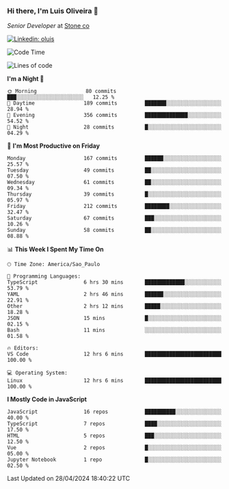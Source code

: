 ### Hi there, I'm Luis Oliveira 👋
*Senior Developer* at [Stone co](https://www.stone.com.br)  

[![Linkedin: oluis](https://img.shields.io/badge/-ooluis-blue?style=flat-square&logo=Linkedin&logoColor=white&link=https://www.linkedin.com/in/ooluis)](https://www.linkedin.com/in/ooluis/)

<!--START_SECTION:waka-->
![Code Time](http://img.shields.io/badge/Code%20Time-3%2C955%20hrs%2030%20mins-blue)

![Lines of code](https://img.shields.io/badge/From%20Hello%20World%20I%27ve%20Written-355.4%20thousand%20lines%20of%20code-blue)

**I'm a Night 🦉** 

```text
🌞 Morning                80 commits          ███░░░░░░░░░░░░░░░░░░░░░░   12.25 % 
🌆 Daytime                189 commits         ███████░░░░░░░░░░░░░░░░░░   28.94 % 
🌃 Evening                356 commits         ██████████████░░░░░░░░░░░   54.52 % 
🌙 Night                  28 commits          █░░░░░░░░░░░░░░░░░░░░░░░░   04.29 % 
```
📅 **I'm Most Productive on Friday** 

```text
Monday                   167 commits         ██████░░░░░░░░░░░░░░░░░░░   25.57 % 
Tuesday                  49 commits          ██░░░░░░░░░░░░░░░░░░░░░░░   07.50 % 
Wednesday                61 commits          ██░░░░░░░░░░░░░░░░░░░░░░░   09.34 % 
Thursday                 39 commits          █░░░░░░░░░░░░░░░░░░░░░░░░   05.97 % 
Friday                   212 commits         ████████░░░░░░░░░░░░░░░░░   32.47 % 
Saturday                 67 commits          ███░░░░░░░░░░░░░░░░░░░░░░   10.26 % 
Sunday                   58 commits          ██░░░░░░░░░░░░░░░░░░░░░░░   08.88 % 
```


📊 **This Week I Spent My Time On** 

```text
🕑︎ Time Zone: America/Sao_Paulo

💬 Programming Languages: 
TypeScript               6 hrs 30 mins       █████████████░░░░░░░░░░░░   53.79 % 
YAML                     2 hrs 46 mins       ██████░░░░░░░░░░░░░░░░░░░   22.91 % 
Other                    2 hrs 12 mins       █████░░░░░░░░░░░░░░░░░░░░   18.28 % 
JSON                     15 mins             █░░░░░░░░░░░░░░░░░░░░░░░░   02.15 % 
Bash                     11 mins             ░░░░░░░░░░░░░░░░░░░░░░░░░   01.58 % 

🔥 Editors: 
VS Code                  12 hrs 6 mins       █████████████████████████   100.00 % 

💻 Operating System: 
Linux                    12 hrs 6 mins       █████████████████████████   100.00 % 
```

**I Mostly Code in JavaScript** 

```text
JavaScript               16 repos            ██████████░░░░░░░░░░░░░░░   40.00 % 
TypeScript               7 repos             ████░░░░░░░░░░░░░░░░░░░░░   17.50 % 
HTML                     5 repos             ███░░░░░░░░░░░░░░░░░░░░░░   12.50 % 
Vue                      2 repos             █░░░░░░░░░░░░░░░░░░░░░░░░   05.00 % 
Jupyter Notebook         1 repo              █░░░░░░░░░░░░░░░░░░░░░░░░   02.50 % 
```




 Last Updated on 28/04/2024 18:40:22 UTC
<!--END_SECTION:waka-->
